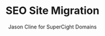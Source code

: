 ---
author: Jason Cline for SuperCight Domains
pubDatetime: 2025-01-31T12:15:00Z
modDatetime: 
title: SEO Site Migration
slug: site-migration-seo
featured: true
draft: false
tags:
  - seo
description:
  ......
---